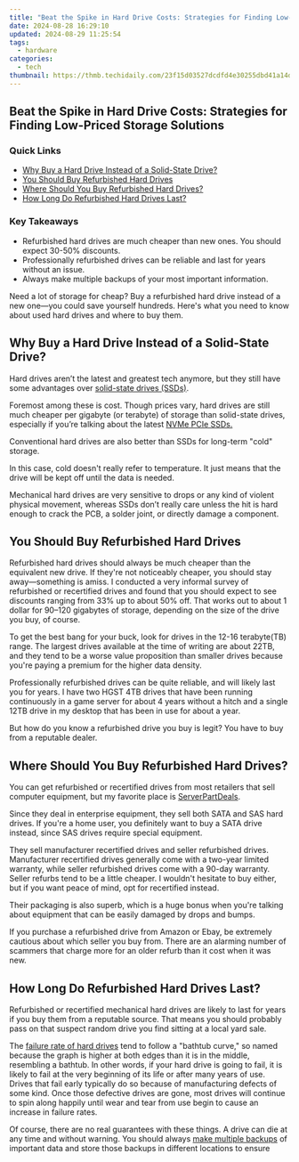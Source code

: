 ```yaml
---
title: "Beat the Spike in Hard Drive Costs: Strategies for Finding Low-Priced Storage Solutions"
date: 2024-08-28 16:29:10
updated: 2024-08-29 11:25:54
tags:
  - hardware
categories:
  - tech
thumbnail: https://thmb.techidaily.com/23f15d03527dcdfd4e30255dbd41a14d668e3faafe915e31c07d32bad6007903.png
---
```


## Beat the Spike in Hard Drive Costs: Strategies for Finding Low-Priced Storage Solutions

### Quick Links

* [Why Buy a Hard Drive Instead of a Solid-State Drive?](https://extra-tips.techidaily.com/compelling-book-trail-creations/)
* [You Should Buy Refurbished Hard Drives](https://android-location.techidaily.com/in-2024-easy-ways-to-manage-your-samsung-galaxy-f15-5g-location-settings-drfone-by-drfone-virtual/)
* [Where Should You Buy Refurbished Hard Drives?](https://android-transfer.techidaily.com/in-2024-4-ways-to-transfer-music-from-poco-c51-to-iphone-drfone-by-drfone-transfer-from-android-transfer-from-android/)
* [How Long Do Refurbished Hard Drives Last?](https://vp-tips.techidaily.com/key-websites-to-amplify-your-youtube-presence-for-2024/)

### Key Takeaways

* Refurbished hard drives are much cheaper than new ones. You should expect 30-50% discounts.
* Professionally refurbished drives can be reliable and last for years without an issue.
* Always make multiple backups of your most important information.

 Need a lot of storage for cheap? Buy a refurbished hard drive instead of a new one—you could save yourself hundreds. Here's what you need to know about used hard drives and where to buy them. 

##  Why Buy a Hard Drive Instead of a Solid-State Drive?

 Hard drives aren’t the latest and greatest tech anymore, but they still have some advantages over [solid-state drives (SSDs)](https://some-approaches.techidaily.com/updated-the-gradual-glide-out-technique-for-audio-in-adobe-premiere-pro/).

 Foremost among these is cost. Though prices vary, hard drives are still much cheaper per gigabyte (or terabyte) of storage than solid-state drives, especially if you’re talking about the latest [NVMe PCIe SSDs.](https://howto.techidaily.com/4-ways-to-fix-android-blue-screen-of-death-on-honor-magic-5-drfone-by-drfone-fix-android-problems-fix-android-problems/) 

 Conventional hard drives are also better than SSDs for long-term "cold" storage.

 In this case, cold doesn't really refer to temperature. It just means that the drive will be kept off until the data is needed.

 Mechanical hard drives are very sensitive to drops or any kind of violent physical movement, whereas SSDs don’t really care unless the hit is hard enough to crack the PCB, a solder joint, or directly damage a component.

##  You Should Buy Refurbished Hard Drives

 Refurbished hard drives should always be much cheaper than the equivalent new drive. If they're not noticeably cheaper, you should stay away—something is amiss. I conducted a very informal survey of refurbished or recertified drives and found that you should expect to see discounts ranging from 33% up to about 50% off. That works out to about 1 dollar for 90–120 gigabytes of storage, depending on the size of the drive you buy, of course.

 To get the best bang for your buck, look for drives in the 12-16 terabyte(TB) range. The largest drives available at the time of writing are about 22TB, and they tend to be a worse value proposition than smaller drives because you're paying a premium for the higher data density.

 Professionally refurbished drives can be quite reliable, and will likely last you for years. I have two HGST 4TB drives that have been running continuously in a game server for about 4 years without a hitch and a single 12TB drive in my desktop that has been in use for about a year.

 But how do you know a refurbished drive you buy is legit? You have to buy from a reputable dealer.

##  Where Should You Buy Refurbished Hard Drives?

 You can get refurbished or recertified drives from most retailers that sell computer equipment, but my favorite place is [ServerPartDeals](https://serverpartdeals.com/).

 Since they deal in enterprise equipment, they sell both SATA and SAS hard drives. If you're a home user, you definitely want to buy a SATA drive instead, since SAS drives require special equipment.

 They sell manufacturer recertified drives and seller refurbished drives. Manufacturer recertified drives generally come with a two-year limited warranty, while seller refurbished drives come with a 90-day warranty. Seller refurbs tend to be a little cheaper. I wouldn't hesitate to buy either, but if you want peace of mind, opt for recertified instead. 

 Their packaging is also superb, which is a huge bonus when you're talking about equipment that can be easily damaged by drops and bumps. 

 If you purchase a refurbished drive from Amazon or Ebay, be extremely cautious about which seller you buy from. There are an alarming number of scammers that charge more for an older refurb than it cost when it was new. 

##  How Long Do Refurbished Hard Drives Last?

 Refurbished or recertified mechanical hard drives are likely to last for years if you buy them from a reputable source. That means you should probably pass on that suspect random drive you find sitting at a local yard sale.

 The [failure rate of hard drives](https://android-pokemon-go.techidaily.com/in-2024-ultimate-guide-to-get-the-meltan-box-pokemon-go-for-infinix-smart-7-hd-drfone-by-drfone-virtual-android/) tend to follow a "bathtub curve," so named because the graph is higher at both edges than it is in the middle, resembling a bathtub. In other words, if your hard drive is going to fail, it is likely to fail at the very beginning of its life or after many years of use. Drives that fail early typically do so because of manufacturing defects of some kind. Once those defective drives are gone, most drives will continue to spin along happily until wear and tear from use begin to cause an increase in failure rates. 

 Of course, there are no real guarantees with these things. A drive can die at any time and without warning. You should always [make multiple backups](https://activate-lock.techidaily.com/in-2024-how-to-bypass-icloud-by-checkra1n-even-on-iphone-14-pro-max-if-youve-tried-everything-by-drfone-ios/) of important data and store those backups in different locations to ensure

<ins class="adsbygoogle"
     style="display:block"
     data-ad-format="autorelaxed"
     data-ad-client="ca-pub-7571918770474297"
     data-ad-slot="1223367746"></ins>



<ins class="adsbygoogle"
     style="display:block"
     data-ad-client="ca-pub-7571918770474297"
     data-ad-slot="8358498916"
     data-ad-format="auto"
     data-full-width-responsive="true"></ins>
